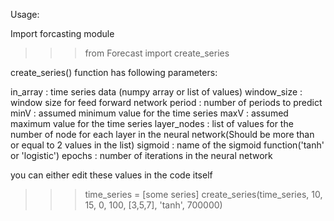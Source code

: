 Usage:

Import forcasting module 
>>>from Forecast import create_series

create_series() function has following parameters:

in_array    : time series data (numpy array or list of values)
window_size : window size for feed forward network
period      : number of periods to predict
minV        : assumed minimum value for the time series
maxV        : assumed maximum value for the time series
layer_nodes : list of values for the number of node for each layer in the neural network(Should
		be more than or equal to 2 values in the list)
sigmoid     : name of the sigmoid function('tanh' or 'logistic')
epochs      : number of iterations in the neural network

you can either edit these values in the code itself

>>>time_series = [some series]
>>>create_series(time_series, 10, 15, 0, 100, [3,5,7], 'tanh', 700000)




